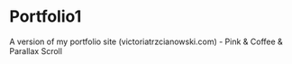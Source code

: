 # Portfolio1
A version of my portfolio site (victoriatrzcianowski.com) - Pink & Coffee & Parallax Scroll

